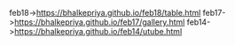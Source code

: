 feb18->https://bhalkepriya.github.io/feb18/table.html
feb17->https://bhalkepriya.github.io/feb17/gallery.html
feb14->https://bhalkepriya.github.io/feb14/utube.html
